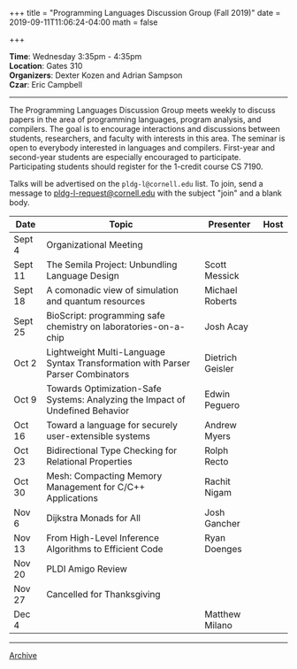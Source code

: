 +++
title = "Programming Languages Discussion Group (Fall 2019)"
date = 2019-09-11T11:06:24-04:00
math = false

+++

**Time**: Wednesday 3:35pm - 4:35pm <br/>
**Location**: Gates 310 <br/>
**Organizers**: Dexter Kozen and Adrian Sampson <br/>
**Czar**: Eric Campbell <br/>

---

The Programming Languages Discussion Group meets weekly to discuss papers in the area of programming languages, program analysis, and compilers. The goal is to encourage interactions and discussions between students, researchers, and faculty with interests in this area. The seminar is open to everybody interested in languages and compilers. First-year and second-year students are especially encouraged to participate. Participating students should register for the 1-credit course CS 7190.

Talks will be advertised on the `pldg-l@cornell.edu` list. To join, send a message to [pldg-l-request@cornell.edu][join-pldg] with the subject "join" and a blank body.


| Date            | Topic       | Presenter | Host |
|-----------------|-------------|-----------|------|
| Sept 4 | Organizational Meeting  |  |  |
| Sept 11 | The Semila Project: Unbundling Language Design | Scott Messick | | 
| Sept 18 | A comonadic view of simulation and quantum resources | Michael Roberts | |
| Sept 25 | BioScript: programming safe chemistry on laboratories-on-a-chip | Josh Acay | |
| Oct 2 | Lightweight Multi-Language Syntax Transformation with Parser Parser Combinators | Dietrich Geisler | |
| Oct 9 | Towards Optimization-Safe Systems: Analyzing the Impact of Undefined Behavior | Edwin Peguero | |
| Oct 16 | Toward a language for securely user-extensible systems | Andrew Myers | | 
| Oct 23 | Bidirectional Type Checking for Relational Properties | Rolph Recto | |
| Oct 30 | Mesh: Compacting Memory Management for C/C++ Applications | Rachit Nigam | |
| Nov 6 | Dijkstra Monads for All | Josh Gancher | |
| Nov 13 | From High-Level Inference Algorithms to Efficient Code | Ryan Doenges | | 
| Nov 20 | PLDI Amigo Review | | |
| Nov 27 | Cancelled for Thanksgiving | | | 
| Dec 4 | | Matthew Milano | |

---

[Archive](../)

[join-pldg]: mailto:pldg-l-request@cornell.edu?subject=join
